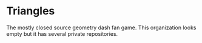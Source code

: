 # Triangles

The mostly closed source geometry dash fan game. This organization looks empty but it has several private repositories.
